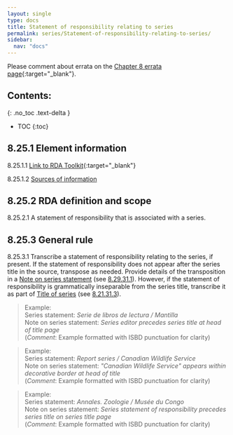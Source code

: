 ```yaml
---
layout: single
type: docs
title: Statement of responsibility relating to series
permalink: series/Statement-of-responsibility-relating-to-series/
sidebar:
  nav: "docs"
---
```


Please comment about errata on the [Chapter 8 errata page](https://docs.google.com/document/d/1-ZWQGu_ouVQ7UluDNDk86hr2_aBqsUzI6Re9MU3KVqo/edit#heading=h.lvgjy2nv9fj9){:target="_blank"}.

## Contents:
{: .no_toc .text-delta }

- TOC
{:toc}

## 8.25.1 Element information

<a name="8.25.1.1">8.25.1.1</a> [Link to RDA Toolkit](https://beta.rdatoolkit.org/en-US_ala-03903371-8ef8-3e8a-88c9-45421e6de05b){:target="_blank"}

<a name="8.25.1.2">8.25.1.2</a> [Sources of information](/DCRMR/series/)

## 8.25.2 RDA definition and scope

<a name="8.25.2.1">8.25.2.1</a> A statement of responsibility that is associated with a series.

## 8.25.3 General rule

<a name="8.25.3.1">8.25.3.1</a> Transcribe a statement of responsibility relating to the series, if present. If the statement of responsibility does not appear after the series title in the source, transpose as needed. Provide details of the transposition in a [Note on series statement](/DCRMR/series/Note-on-series-statement/) (see [8.29.31.1](/DCRMR/series/Note-on-series-statement/#8.29.31.1)). However, if the statement of responsibility is grammatically inseparable from the series title, transcribe it as part of [Title of series](/DCRMR/series/Title-of-series/) (see [8.21.31.3](/DCRMR/series/Title-of-series/#8.21.31.3)).

>Example:    
>Series statement: <CITE>Serie de libros de lectura / Mantilla</CITE>  
>Note on series statement: <CITE>Series editor precedes series title at head of title page</CITE>  
>(*Comment*: Example formatted with ISBD punctuation for clarity)

>Example:    
>Series statement: <CITE>Report series / Canadian Wildlife Service</CITE>  
>Note on series statement: <CITE>"Canadian Wildlife Service" appears within decorative border at head of title</CITE>  
>(*Comment*: Example formatted with ISBD punctuation for clarity)

>Example:    
>Series statement: <CITE>Annales. Zoologie / Musée du Congo</CITE>  
>Note on series statement: <CITE>Series statement of responsibility precedes series title on series title page</CITE>  
>(*Comment*: Example formatted with ISBD punctuation for clarity)
